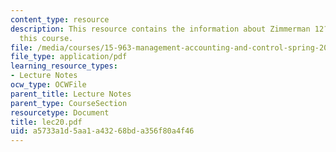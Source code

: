 ```yaml
---
content_type: resource
description: This resource contains the information about Zimmerman 12?1 (Rust Belt)in
  this course.
file: /media/courses/15-963-management-accounting-and-control-spring-2007/a5733a1d5aa1a43268bda356f80a4f46_lec20.pdf
file_type: application/pdf
learning_resource_types:
- Lecture Notes
ocw_type: OCWFile
parent_title: Lecture Notes
parent_type: CourseSection
resourcetype: Document
title: lec20.pdf
uid: a5733a1d-5aa1-a432-68bd-a356f80a4f46
---
```

